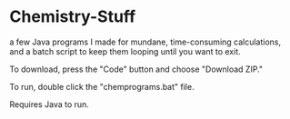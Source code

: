 # Chemistry-Stuff
a few Java programs I made for mundane, time-consuming calculations, and a batch script to keep them looping until you want to exit.

To download, press the "Code" button and choose "Download ZIP."

To run, double click the "chemprograms.bat" file.

Requires Java to run.
